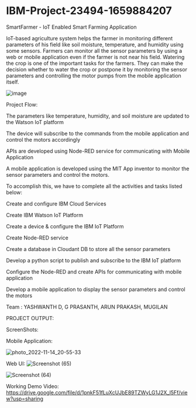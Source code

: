 # IBM-Project-23494-1659884207
SmartFarmer - IoT Enabled Smart Farming Application


IoT-based agriculture system helps the farmer in monitoring different parameters of his field like soil moisture, temperature, and humidity using some sensors.
Farmers can monitor all the sensor parameters by using a web or mobile application even if the farmer is not near his field. Watering the crop is one of the important tasks for the farmers.
They can make the decision whether to water the crop or postpone it by monitoring the sensor parameters and controlling the motor pumps from the mobile application itself.


![image](https://user-images.githubusercontent.com/77603770/202492898-47ee7954-75ec-4172-b043-00c2cb31a6da.png)



Project Flow:

The parameters like temperature, humidity, and soil moisture are updated to the Watson IoT platform

The device will subscribe to the commands from the mobile application and control the motors accordingly

APIs are developed using Node-RED service for communicating with Mobile Application

A mobile application is developed using the MIT App inventor to monitor the sensor parameters and control the motors.

To accomplish this, we have to complete all the activities and tasks listed below:

Create and configure IBM Cloud Services

Create IBM Watson IoT Platform 

Create a device & configure the IBM IoT Platform

Create Node-RED service

Create a database in Cloudant DB to store all the sensor parameters

Develop a python script to publish and subscribe to the IBM IoT platform

Configure the Node-RED and create APIs for communicating with mobile application

Develop a mobile application to display the sensor parameters and control the motors  


Team :
YASHWANTH D, G PRASANTH, ARUN PRAKASH, MUGILAN


PROJECT OUTPUT:

ScreenShots:


Mobile Application:

![photo_2022-11-14_20-55-33](https://user-images.githubusercontent.com/77603770/202491723-7b77609d-e0ff-4208-a1e7-abc55c2c4024.jpg)


Web UI:
![Screenshot (65)](https://user-images.githubusercontent.com/77603770/202492240-927f42ba-4309-4457-a161-7bc7f7e26ac6.png)

![Screenshot (64)](https://user-images.githubusercontent.com/77603770/202492283-3cc7bbaa-bc51-4eed-b489-347f22cdb482.png)




Working Demo Video:
https://drive.google.com/file/d/1pnkF51fLuXcUJbE89TZWyLG1J2X_l5Ff/view?usp=sharing

